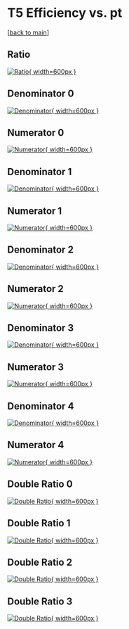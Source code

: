 # T5 Efficiency vs. pt

[[back to main](./)]



## Ratio

[![Ratio](../mtv/var/T5_loweta_0_-1_eff_pt.png){ width=600px }](../mtv/var/T5_loweta_0_-1_eff_pt.pdf)

## Denominator 0

[![Denominator](../mtv/den/T5_loweta_0_-1_eff_pt_den0.png){ width=600px }](../mtv/den/T5_loweta_0_-1_eff_pt_den0.pdf)

## Numerator 0

[![Numerator](../mtv/num/T5_loweta_0_-1_eff_pt_num0.png){ width=600px }](../mtv/num/T5_loweta_0_-1_eff_pt_num0.pdf)

## Denominator 1

[![Denominator](../mtv/den/T5_loweta_0_-1_eff_pt_den1.png){ width=600px }](../mtv/den/T5_loweta_0_-1_eff_pt_den1.pdf)

## Numerator 1

[![Numerator](../mtv/num/T5_loweta_0_-1_eff_pt_num1.png){ width=600px }](../mtv/num/T5_loweta_0_-1_eff_pt_num1.pdf)

## Denominator 2

[![Denominator](../mtv/den/T5_loweta_0_-1_eff_pt_den2.png){ width=600px }](../mtv/den/T5_loweta_0_-1_eff_pt_den2.pdf)

## Numerator 2

[![Numerator](../mtv/num/T5_loweta_0_-1_eff_pt_num2.png){ width=600px }](../mtv/num/T5_loweta_0_-1_eff_pt_num2.pdf)

## Denominator 3

[![Denominator](../mtv/den/T5_loweta_0_-1_eff_pt_den3.png){ width=600px }](../mtv/den/T5_loweta_0_-1_eff_pt_den3.pdf)

## Numerator 3

[![Numerator](../mtv/num/T5_loweta_0_-1_eff_pt_num3.png){ width=600px }](../mtv/num/T5_loweta_0_-1_eff_pt_num3.pdf)

## Denominator 4

[![Denominator](../mtv/den/T5_loweta_0_-1_eff_pt_den4.png){ width=600px }](../mtv/den/T5_loweta_0_-1_eff_pt_den4.pdf)

## Numerator 4

[![Numerator](../mtv/num/T5_loweta_0_-1_eff_pt_num4.png){ width=600px }](../mtv/num/T5_loweta_0_-1_eff_pt_num4.pdf)

## Double Ratio 0

[![Double Ratio](../mtv/ratio/T5_loweta_0_-1_eff_pt_ratio0.png){ width=600px }](../mtv/ratio/T5_loweta_0_-1_eff_pt_ratio0.pdf)

## Double Ratio 1

[![Double Ratio](../mtv/ratio/T5_loweta_0_-1_eff_pt_ratio1.png){ width=600px }](../mtv/ratio/T5_loweta_0_-1_eff_pt_ratio1.pdf)

## Double Ratio 2

[![Double Ratio](../mtv/ratio/T5_loweta_0_-1_eff_pt_ratio2.png){ width=600px }](../mtv/ratio/T5_loweta_0_-1_eff_pt_ratio2.pdf)

## Double Ratio 3

[![Double Ratio](../mtv/ratio/T5_loweta_0_-1_eff_pt_ratio3.png){ width=600px }](../mtv/ratio/T5_loweta_0_-1_eff_pt_ratio3.pdf)

